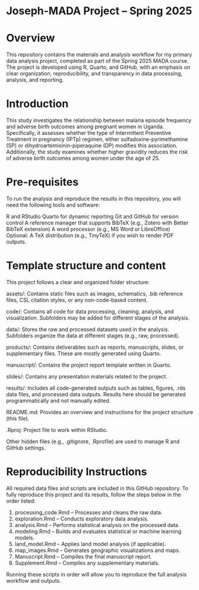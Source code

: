 # Joseph-MADA Project – Spring 2025
 
# Overview
This repository contains the materials and analysis workflow for my primary data analysis project, completed as part of the Spring 2025 MADA course. The project is developed using R, Quarto, and GitHub, with an emphasis on clear organization, reproducibility, and transparency in data processing, analysis, and reporting.

# Introduction
This study investigates the relationship between malaria episode frequency and adverse birth outcomes among pregnant women in Uganda. Specifically, it assesses whether the type of Intermittent Preventive Treatment in pregnancy (IPTp) regimen, either sulfadoxine-pyrimethamine (SP) or dihydroartemisinin-piperaquine (DP) modifies this association. Additionally, the study examines whether higher gravidity reduces the risk of adverse birth outcomes among women under the age of 25.

# Pre-requisites
To run the analysis and reproduce the results in this repository, you will need the following tools and software:

R and RStudio
Quarto for dynamic reporting
Git and GitHub for version control
A reference manager that supports BibTeX (e.g., Zotero with Better BibTeX extension)
A word processor (e.g., MS Word or LibreOffice)
Optional: A TeX distribution (e.g., TinyTeX) if you wish to render PDF outputs.







# Template structure and content

This project follows a clear and organized folder structure:

assets/: Contains static files such as images, schematics, .bib reference files, CSL citation styles, or any non-code-based content.

code/: Contains all code for data processing, cleaning, analysis, and visualization. Subfolders may be added for different stages of the analysis.

data/: Stores the raw and processed datasets used in the analysis. Subfolders organize the data at different stages (e.g., raw, processed).

products/: Contains deliverables such as reports, manuscripts, slides, or supplementary files. These are mostly generated using Quarto.

manuscript/: Contains the project report template written in Quarto.

slides/: Contains any presentation materials related to the project.

results/: Includes all code-generated outputs such as tables, figures, .rds data files, and processed data outputs. Results here should be generated programmatically and not manually edited.

README.md: Provides an overview and instructions for the project structure (this file).

.Rproj: Project file to work within RStudio.

Other hidden files (e.g., .gitignore, .Rprofile) are used to manage R and GitHub settings.




# Reproducibility Instructions
All required data files and scripts are included in this GitHub repository. To fully reproduce this project and its results, follow the steps below in the order listed:

1. processing_code.Rmd – Processes and cleans the raw data.
2. exploration.Rmd – Conducts exploratory data analysis.
3. analysis.Rmd – Performs statistical analysis on the processed data.
4. modeling.Rmd – Builds and evaluates statistical or machine learning models.
5. land_model.Rmd – Applies land model analysis (if applicable).
6. map_images.Rmd – Generates geographic visualizations and maps.
7. Manuscript.Rmd – Compiles the final manuscript report.
8. Supplement.Rmd – Compiles any supplementary materials.

Running these scripts in order will allow you to reproduce the full analysis workflow and outputs.




